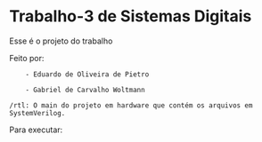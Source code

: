 # Trabalho-3 de Sistemas Digitais
Esse é o projeto do trabalho

Feito por:

        - Eduardo de Oliveira de Pietro  

        - Gabriel de Carvalho Woltmann

    /rtl: O main do projeto em hardware que contém os arquivos em SystemVerilog.

Para executar:
